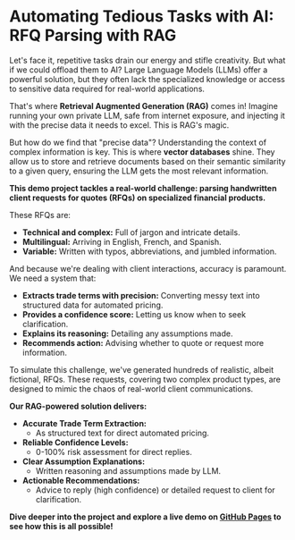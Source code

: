 # Automating Tedious Tasks with AI: RFQ Parsing with RAG

Let's face it, repetitive tasks drain our energy and stifle creativity. But what if we could offload them to AI? Large Language Models (LLMs) offer a powerful solution, but they often lack the specialized knowledge or access to sensitive data required for real-world applications.

That's where **Retrieval Augmented Generation (RAG)** comes in! Imagine running your own private LLM, safe from internet exposure, and injecting it with the precise data it needs to excel. This is RAG's magic.

But how do we find that "precise data"? Understanding the context of complex information is key. This is where **vector databases** shine. They allow us to store and retrieve documents based on their semantic similarity to a given query, ensuring the LLM gets the most relevant information.

**This demo project tackles a real-world challenge: parsing handwritten client requests for quotes (RFQs) on specialized financial products.**

These RFQs are:

* **Technical and complex:** Full of jargon and intricate details.
* **Multilingual:** Arriving in English, French, and Spanish.
* **Variable:** Written with typos, abbreviations, and jumbled information.

And because we're dealing with client interactions, accuracy is paramount. We need a system that:

* **Extracts trade terms with precision:** Converting messy text into structured data for automated pricing.
* **Provides a confidence score:** Letting us know when to seek clarification.
* **Explains its reasoning:** Detailing any assumptions made.
* **Recommends action:** Advising whether to quote or request more information.

To simulate this challenge, we've generated hundreds of realistic, albeit fictional, RFQs. These requests, covering two complex product types, are designed to mimic the chaos of real-world client communications.

**Our RAG-powered solution delivers:**

* **Accurate Trade Term Extraction:**
    * As structured text for direct automated pricing.
* **Reliable Confidence Levels:**
    * 0-100% risk assessment for direct replies.
* **Clear Assumption Explanations:**
    * Written reasoning and assumptions made by LLM.
* **Actionable Recommendations:**
    * Advice to reply (high confidence) or detailed request to client for clarification.

**Dive deeper into the project and explore a live demo on [GitHub Pages](https://parrisma.github.io/rfq-rag/) to see how this is all possible!**